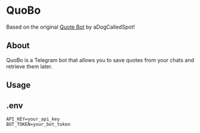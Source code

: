 # QuoBo

Based on the original [Quote Bot](https://gitlab.com/aDogCalledSpot/telegram-quote-bot) by aDogCalledSpot!

## About

QuoBo is a Telegram bot that allows you to save quotes from your chats and retrieve them later.

## Usage

## .env

```
API_KEY=your_api_key
BOT_TOKEN=your_bot_token
```
